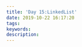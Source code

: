 ```yaml
---
title: 'Day 15:LinkedList'
date: 2019-10-22 16:17:20
tags:
keywords:
description:
---
```






<!--more-->



